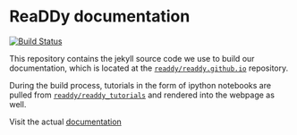 # ReaDDy documentation

[![Build Status](https://travis-ci.org/readdy/readdy_documentation.svg?branch=master)](https://travis-ci.org/readdy/readdy_documentation)

This repository contains the jekyll source code we use to build our documentation, which is located at the [`readdy/readdy.github.io`](https://github.com/readdy/readdy.github.io) repository.

During the build process, tutorials in the form of ipython notebooks are pulled from [`readdy/readdy_tutorials`](https://github.com/readdy/readdy_tutorials) and rendered into the webpage as well.

Visit the actual [documentation](https://readdy.github.io/)
